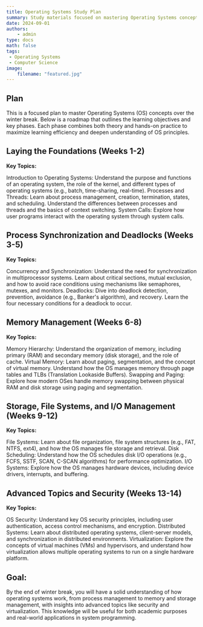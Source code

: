 ```yaml
---
title: Operating Systems Study Plan
summary: Study materials focused on mastering Operating Systems concepts
date: 2024-09-01
authors:
    - admin
type: docs
math: false
tags:
 - Operating Systems
 - Computer Science
image:
    filename: "featured.jpg"
---
```


## Plan
This is a focused plan to master Operating Systems (OS) concepts over the winter break. Below is a roadmap that outlines the learning objectives and key phases. Each phase combines both theory and hands-on practice to maximize learning efficiency and deepen understanding of OS principles.

## Laying the Foundations (Weeks 1-2)

**Key Topics:**

Introduction to Operating Systems: Understand the purpose and functions of an operating system, the role of the kernel, and different types of operating systems (e.g., batch, time-sharing, real-time).
Processes and Threads: Learn about process management, creation, termination, states, and scheduling. Understand the differences between processes and threads and the basics of context switching.
System Calls: Explore how user programs interact with the operating system through system calls.

## Process Synchronization and Deadlocks (Weeks 3-5)

**Key Topics:**

Concurrency and Synchronization: Understand the need for synchronization in multiprocessor systems. Learn about critical sections, mutual exclusion, and how to avoid race conditions using mechanisms like semaphores, mutexes, and monitors.
Deadlocks: Dive into deadlock detection, prevention, avoidance (e.g., Banker's algorithm), and recovery. Learn the four necessary conditions for a deadlock to occur.

## Memory Management (Weeks 6-8)

**Key Topics:**

Memory Hierarchy: Understand the organization of memory, including primary (RAM) and secondary memory (disk storage), and the role of cache.
Virtual Memory: Learn about paging, segmentation, and the concept of virtual memory. Understand how the OS manages memory through page tables and TLBs (Translation Lookaside Buffers).
Swapping and Paging: Explore how modern OSes handle memory swapping between physical RAM and disk storage using paging and segmentation.

## Storage, File Systems, and I/O Management (Weeks 9-12)

**Key Topics:**

File Systems: Learn about file organization, file system structures (e.g., FAT, NTFS, ext4), and how the OS manages file storage and retrieval.
Disk Scheduling: Understand how the OS schedules disk I/O operations (e.g., FCFS, SSTF, SCAN, C-SCAN algorithms) for performance optimization.
I/O Systems: Explore how the OS manages hardware devices, including device drivers, interrupts, and buffering.

## Advanced Topics and Security (Weeks 13-14)

**Key Topics:**

OS Security: Understand key OS security principles, including user authentication, access control mechanisms, and encryption.
Distributed Systems: Learn about distributed operating systems, client-server models, and synchronization in distributed environments.
Virtualization: Explore the concepts of virtual machines (VMs) and hypervisors, and understand how virtualization allows multiple operating systems to run on a single hardware platform.

## Goal:

By the end of winter break, you will have a solid understanding of how operating systems work, from process management to memory and storage management, with insights into advanced topics like security and virtualization. This knowledge will be useful for both academic purposes and real-world applications in system programming.